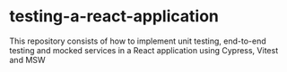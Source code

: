 # testing-a-react-application
This repository consists of how to implement unit testing, end-to-end testing and mocked services in a React application using Cypress, Vitest and MSW
